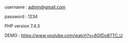 username : admin@gmail.com 

password : 1234

PHP version 7.4.3

DEMO : https://www.youtube.com/watch?v=6GfDo87TC_U
